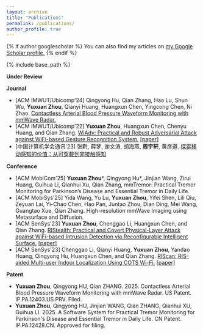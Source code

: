 ```yaml
---
layout: archive
title: "Publications"
permalink: /publications/
author_profile: true
---
```


{% if author.googlescholar %}
  You can also find my articles on <u><a href="{{author.googlescholar}}">my Google Scholar profile</a>.</u>
{% endif %}

{% include base_path %}


**Under Review**


**Journal**
- \[ACM IMWUT/Ubicomp'24\] Qingyong Hu, Qian Zhang, Hao Lu, Shun Wu, **Yuxuan Zhou**, Qianyi Huang, Huangxun Chen, Yingcong Chen, Ni Zhao. [Contactless Arterial Blood Pressure Waveform Monitoring with mmWave Radar.](https://dl.acm.org/doi/10.1145/3699781)
- \[ACM IMWUT/Ubicomp'22\] **Yuxuan Zhou**, Huangxun Chen, Chenyu Huang, and Qian Zhang. [WiAdv: Practical and Robust Adversarial Attack against WiFi-based Gesture Recognition System.](https://dl.acm.org/doi/abs/10.1145/3534618) [[paper]](https://kevinous.github.io/files/WiAdv_IMWUT22.pdf)
- \[中国计算机学会通讯'23\] 张黔, 薛梦, 谢文涛, 胡海燕, **周宇轩**, 黄彦道. [探索移动感知的价值：从可穿戴到非接触感知](https://dl.ccf.org.cn/article/articleDetail.html?type=xhtx_thesis&_ack=1&id=6387404926961664)


**Conference**
- \[ACM MobiCom'25] **Yuxuan Zhou***, Qingyong Hu*,  Jinjian Wang, Zirui Huang, Guihua Li, Qianhui Xu, Qian Zhang, mmTremor: Practical Tremor Monitoring for Parkinson’s Disease and Essential Tremor in Daily Life.
- \[ACM MobiSys'25] Yida Wang, Yu Lu, **Yuxuan Zhou**, Yifei Shen, Lili Qiu, Zeyuan Lai, Yi-Chao Chen, Hao Pan, Juntao Zhou, Dian Ding, Mei Wang, Guangtao Xue, Qian Zhang. High-resolution mmWave Imaging using Metasurface and Diffusion.
- \[ACM SenSys'23\] **Yuxuan Zhou**, Chenggao Li, Huangxun Chen, and Qian Zhang. [RIStealth: Practical and Covert Physical-Layer Attack against WiFi-based Intrusion Detection via Reconfigurable Intelligent Surface.](https://dl.acm.org/doi/abs/10.1145/3625687.3625790) [[paper]](https://kevinous.github.io/files/RIStealth_Sensys23.pdf)
- \[ACM SenSys'23\] Chenggao Li, Qianyi Huang, **Yuxuan Zhou**, Yandao Huang, Qingyong Hu, Huangxun Chen, and Qian Zhang. [RIScan: RIS-aided Multi-user Indoor Localization Using COTS Wi-Fi.](https://dl.acm.org/doi/abs/10.1145/3625687.3625806) [[paper]](https://kevinous.github.io/files/RIScan_Sensys23.pdf)

**Patent**
- **Yuxuan Zhou**, Qingyong HU, Qian ZHANG. 2025. Contactless Arterial Blood Pressure Waveform Monitoring with mmWave Radar. US Patent. IP.PA.12403.US.PRV. Filed.
- **Yuxuan Zhou**, Qingyong HU, Jinjian WANG, Qian ZHANG, Qianhui XU, Guihua LI. 2025. A Software System for Practical Tremor Monitoring for Parkinson's Disease and Essential Tremor in Daily Life. CN Patent. IP.PA.12428.CN. Approved for filing.

